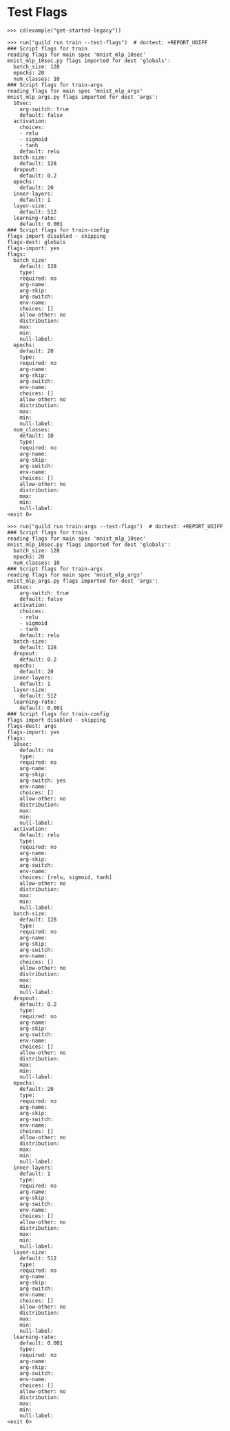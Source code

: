 # Test Flags

    >>> cd(example("get-started-legacy"))

    >>> run("guild run train --test-flags")  # doctest: +REPORT_UDIFF
    ### Script flags for train
    reading flags for main spec 'mnist_mlp_10sec'
    mnist_mlp_10sec.py flags imported for dest 'globals':
      batch_size: 128
      epochs: 20
      num_classes: 10
    ### Script flags for train-args
    reading flags for main spec 'mnist_mlp_args'
    mnist_mlp_args.py flags imported for dest 'args':
      10sec:
        arg-switch: true
        default: false
      activation:
        choices:
        - relu
        - sigmoid
        - tanh
        default: relu
      batch-size:
        default: 128
      dropout:
        default: 0.2
      epochs:
        default: 20
      inner-layers:
        default: 1
      layer-size:
        default: 512
      learning-rate:
        default: 0.001
    ### Script flags for train-config
    flags import disabled - skipping
    flags-dest: globals
    flags-import: yes
    flags:
      batch_size:
        default: 128
        type:
        required: no
        arg-name:
        arg-skip:
        arg-switch:
        env-name:
        choices: []
        allow-other: no
        distribution:
        max:
        min:
        null-label:
      epochs:
        default: 20
        type:
        required: no
        arg-name:
        arg-skip:
        arg-switch:
        env-name:
        choices: []
        allow-other: no
        distribution:
        max:
        min:
        null-label:
      num_classes:
        default: 10
        type:
        required: no
        arg-name:
        arg-skip:
        arg-switch:
        env-name:
        choices: []
        allow-other: no
        distribution:
        max:
        min:
        null-label:
    <exit 0>

    >>> run("guild run train-args --test-flags")  # doctest: +REPORT_UDIFF
    ### Script flags for train
    reading flags for main spec 'mnist_mlp_10sec'
    mnist_mlp_10sec.py flags imported for dest 'globals':
      batch_size: 128
      epochs: 20
      num_classes: 10
    ### Script flags for train-args
    reading flags for main spec 'mnist_mlp_args'
    mnist_mlp_args.py flags imported for dest 'args':
      10sec:
        arg-switch: true
        default: false
      activation:
        choices:
        - relu
        - sigmoid
        - tanh
        default: relu
      batch-size:
        default: 128
      dropout:
        default: 0.2
      epochs:
        default: 20
      inner-layers:
        default: 1
      layer-size:
        default: 512
      learning-rate:
        default: 0.001
    ### Script flags for train-config
    flags import disabled - skipping
    flags-dest: args
    flags-import: yes
    flags:
      10sec:
        default: no
        type:
        required: no
        arg-name:
        arg-skip:
        arg-switch: yes
        env-name:
        choices: []
        allow-other: no
        distribution:
        max:
        min:
        null-label:
      activation:
        default: relu
        type:
        required: no
        arg-name:
        arg-skip:
        arg-switch:
        env-name:
        choices: [relu, sigmoid, tanh]
        allow-other: no
        distribution:
        max:
        min:
        null-label:
      batch-size:
        default: 128
        type:
        required: no
        arg-name:
        arg-skip:
        arg-switch:
        env-name:
        choices: []
        allow-other: no
        distribution:
        max:
        min:
        null-label:
      dropout:
        default: 0.2
        type:
        required: no
        arg-name:
        arg-skip:
        arg-switch:
        env-name:
        choices: []
        allow-other: no
        distribution:
        max:
        min:
        null-label:
      epochs:
        default: 20
        type:
        required: no
        arg-name:
        arg-skip:
        arg-switch:
        env-name:
        choices: []
        allow-other: no
        distribution:
        max:
        min:
        null-label:
      inner-layers:
        default: 1
        type:
        required: no
        arg-name:
        arg-skip:
        arg-switch:
        env-name:
        choices: []
        allow-other: no
        distribution:
        max:
        min:
        null-label:
      layer-size:
        default: 512
        type:
        required: no
        arg-name:
        arg-skip:
        arg-switch:
        env-name:
        choices: []
        allow-other: no
        distribution:
        max:
        min:
        null-label:
      learning-rate:
        default: 0.001
        type:
        required: no
        arg-name:
        arg-skip:
        arg-switch:
        env-name:
        choices: []
        allow-other: no
        distribution:
        max:
        min:
        null-label:
    <exit 0>
